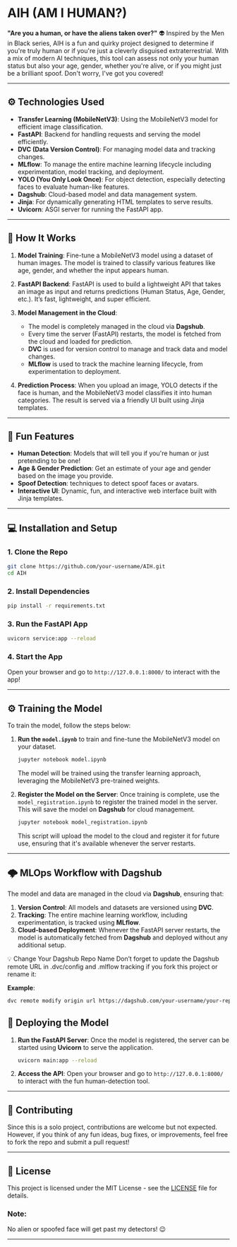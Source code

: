 # AIH (AM I HUMAN?)

**"Are you a human, or have the aliens taken over?"**
👽 Inspired by the Men in Black series, AIH is a fun and quirky project designed to determine if you're truly human or if you're just a cleverly disguised extraterrestrial. With a mix of modern AI techniques, this tool can assess not only your human status but also your age, gender, whether you're alive, or if you might just be a brilliant spoof. Don't worry, I've got you covered!

---

## ⚙️ **Technologies Used**

* **Transfer Learning (MobileNetV3)**: Using the MobileNetV3 model for efficient image classification.
* **FastAPI**: Backend for handling requests and serving the model efficiently.
* **DVC (Data Version Control)**: For managing model data and tracking changes.
* **MLflow**: To manage the entire machine learning lifecycle including experimentation, model tracking, and deployment.
* **YOLO (You Only Look Once)**: For object detection, especially detecting faces to evaluate human-like features.
* **Dagshub**: Cloud-based model and data management system.
* **Jinja**: For dynamically generating HTML templates to serve results.
* **Uvicorn**: ASGI server for running the FastAPI app.

---

## 🧠 **How It Works**

1. **Model Training**: Fine-tune a MobileNetV3 model using a dataset of human images. The model is trained to classify various features like age, gender, and whether the input appears human.

2. **FastAPI Backend**: FastAPI is used to build a lightweight API that takes an image as input and returns predictions (Human Status, Age, Gender, etc.). It’s fast, lightweight, and super efficient.

3. **Model Management in the Cloud**:

   * The model is completely managed in the cloud via **Dagshub**.
   * Every time the server (FastAPI) restarts, the model is fetched from the cloud and loaded for prediction.
   * **DVC** is used for version control to manage and track data and model changes.
   * **MLflow** is used to track the machine learning lifecycle, from experimentation to deployment.

4. **Prediction Process**: When you upload an image, YOLO detects if the face is human, and the MobileNetV3 model classifies it into human categories. The result is served via a friendly UI built using Jinja templates.
---

## 🎉 **Fun Features**

* **Human Detection**: Models that will tell you if you're human or just pretending to be one!
* **Age & Gender Prediction**: Get an estimate of your age and gender based on the image you provide.
* **Spoof Detection**: techniques to detect spoof faces or avatars.
* **Interactive UI**: Dynamic, fun, and interactive web interface built with Jinja templates.

---

## 💻 **Installation and Setup**

### 1. Clone the Repo

```bash
git clone https://github.com/your-username/AIH.git
cd AIH
```

### 2. Install Dependencies

```bash
pip install -r requirements.txt
```

### 3. Run the FastAPI App

```bash
uvicorn service:app --reload
```

### 4. Start the App

Open your browser and go to `http://127.0.0.1:8000/` to interact with the app!

---

## ⚙️ **Training the Model**

To train the model, follow the steps below:

1. **Run the `model.ipynb`** to train and fine-tune the MobileNetV3 model on your dataset.

   ```bash
   jupyter notebook model.ipynb
   ```

   The model will be trained using the transfer learning approach, leveraging the MobileNetV3 pre-trained weights.

2. **Register the Model on the Server**: Once training is complete, use the `model_registration.ipynb` to register the trained model in the server. This will save the model on **Dagshub** for cloud management.

   ```bash
   jupyter notebook model_registration.ipynb
   ```

   This script will upload the model to the cloud and register it for future use, ensuring that it's available whenever the server restarts.

---

## 🌩️ **MLOps Workflow with Dagshub**

The model and data are managed in the cloud via **Dagshub**, ensuring that:

1. **Version Control**: All models and datasets are versioned using **DVC**.
2. **Tracking**: The entire machine learning workflow, including experimentation, is tracked using **MLflow**.
3. **Cloud-based Deployment**: Whenever the FastAPI server restarts, the model is automatically fetched from **Dagshub** and deployed without any additional setup.

💡 Change Your Dagshub Repo Name
Don’t forget to update the Dagshub remote URL in .dvc/config and .mlflow tracking if you fork this project or rename it:

**Example**:

```bash
dvc remote modify origin url https://dagshub.com/your-username/your-repo-name.git
```

## 🚀 **Deploying the Model**

1. **Run the FastAPI Server**: Once the model is registered, the server can be started using **Uvicorn** to serve the application.

   ```bash
   uvicorn main:app --reload
   ```

2. **Access the API**: Open your browser and go to `http://127.0.0.1:8000/` to interact with the fun human-detection tool.

---

## 🧪 **Contributing**

Since this is a solo project, contributions are welcome but not expected. However, if you think of any fun ideas, bug fixes, or improvements, feel free to fork the repo and submit a pull request!

---

## 📜 **License**

This project is licensed under the MIT License - see the [LICENSE](LICENSE) file for details.


### **Note:**

No alien or spoofed face will get past my detectors! 😉

---
